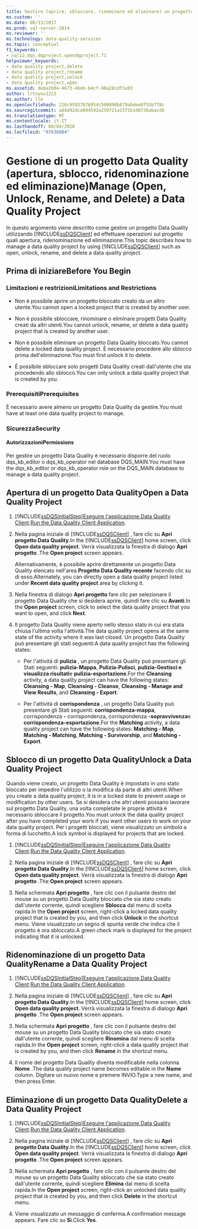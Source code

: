 ```yaml
---
title: Gestire (aprire, sbloccare, rinominare ed eliminare) un progetto Data Quality | Microsoft Docs
ms.custom: ''
ms.date: 06/13/2017
ms.prod: sql-server-2014
ms.reviewer: ''
ms.technology: data-quality-services
ms.topic: conceptual
f1_keywords:
- sql12.dqs.dqproject.opendqproject.f1
helpviewer_keywords:
- data quality project,delete
- data quality project,rename
- data quality project,unlock
- data quality project,open
ms.assetid: de8a2b04-4673-4beb-b4cf-96a28cdf3a93
author: lrtoyou1223
ms.author: lle
ms.openlocfilehash: 216c95937676954c509890b879abdee8f55b778c
ms.sourcegitcommit: ad4d92dce894592a259721a1571b1d8736abacdb
ms.translationtype: MT
ms.contentlocale: it-IT
ms.lasthandoff: 08/04/2020
ms.locfileid: "87636884"
---
```

# <a name="manage-open-unlock-rename-and-delete-a-data-quality-project"></a><span data-ttu-id="d5917-102">Gestione di un progetto Data Quality (apertura, sblocco, ridenominazione ed eliminazione)</span><span class="sxs-lookup"><span data-stu-id="d5917-102">Manage (Open, Unlock, Rename, and Delete) a Data Quality Project</span></span>
  <span data-ttu-id="d5917-103">In questo argomento viene descritto come gestire un progetto Data Quality utilizzando [!INCLUDE[ssDQSClient](../includes/ssdqsclient-md.md)] ed effettuare operazioni sul progetto quali apertura, ridenominazione ed eliminazione.</span><span class="sxs-lookup"><span data-stu-id="d5917-103">This topic describes how to manage a data quality project by using [!INCLUDE[ssDQSClient](../includes/ssdqsclient-md.md)] such as open, unlock, rename, and delete a data quality project.</span></span>  
  
##  <a name="before-you-begin"></a><a name="BeforeYouBegin"></a> <span data-ttu-id="d5917-104">Prima di iniziare</span><span class="sxs-lookup"><span data-stu-id="d5917-104">Before You Begin</span></span>  
  
###  <a name="limitations-and-restrictions"></a><a name="LimitationsRestrictions"></a> <span data-ttu-id="d5917-105">Limitazioni e restrizioni</span><span class="sxs-lookup"><span data-stu-id="d5917-105">Limitations and Restrictions</span></span>  
  
-   <span data-ttu-id="d5917-106">Non è possibile aprire un progetto bloccato creato da un altro utente.</span><span class="sxs-lookup"><span data-stu-id="d5917-106">You cannot open a locked project that is created by another user.</span></span>  
  
-   <span data-ttu-id="d5917-107">Non è possibile sbloccare, rinominare o eliminare progetti Data Quality creati da altri utenti.</span><span class="sxs-lookup"><span data-stu-id="d5917-107">You cannot unlock, rename, or delete a data quality project that is created by another user.</span></span>  
  
-   <span data-ttu-id="d5917-108">Non è possibile eliminare un progetto Data Quality bloccato.</span><span class="sxs-lookup"><span data-stu-id="d5917-108">You cannot delete a locked data quality project.</span></span> <span data-ttu-id="d5917-109">È necessario procedere allo sblocco prima dell'eliminazione.</span><span class="sxs-lookup"><span data-stu-id="d5917-109">You must first unlock it to delete.</span></span>  
  
-   <span data-ttu-id="d5917-110">È possibile sbloccare solo progetti Data Quality creati dall'utente che sta procedendo allo sblocco.</span><span class="sxs-lookup"><span data-stu-id="d5917-110">You can only unlock a data quality project that is created by you.</span></span>  
  
###  <a name="prerequisites"></a><a name="Prerequisites"></a> <span data-ttu-id="d5917-111">Prerequisiti</span><span class="sxs-lookup"><span data-stu-id="d5917-111">Prerequisites</span></span>  
 <span data-ttu-id="d5917-112">È necessario avere almeno un progetto Data Quality da gestire.</span><span class="sxs-lookup"><span data-stu-id="d5917-112">You must have at least one data quality project to manage.</span></span>  
  
###  <a name="security"></a><a name="Security"></a> <span data-ttu-id="d5917-113">Sicurezza</span><span class="sxs-lookup"><span data-stu-id="d5917-113">Security</span></span>  
  
####  <a name="permissions"></a><a name="Permissions"></a> <span data-ttu-id="d5917-114">Autorizzazioni</span><span class="sxs-lookup"><span data-stu-id="d5917-114">Permissions</span></span>  
 <span data-ttu-id="d5917-115">Per gestire un progetto Data Quality è necessario disporre del ruolo dqs_kb_editor o dqs_kb_operator nel database DQS_MAIN.</span><span class="sxs-lookup"><span data-stu-id="d5917-115">You must have the dqs_kb_editor or dqs_kb_operator role on the DQS_MAIN database to manage a data quality project.</span></span>  
  
##  <a name="open-a-data-quality-project"></a><a name="Open"></a> <span data-ttu-id="d5917-116">Apertura di un progetto Data Quality</span><span class="sxs-lookup"><span data-stu-id="d5917-116">Open a Data Quality Project</span></span>  
  
1.  [!INCLUDE[ssDQSInitialStep](../includes/ssdqsinitialstep-md.md)]<span data-ttu-id="d5917-117">[Eseguire l'applicazione Data Quality Client](../../2014/data-quality-services/run-the-data-quality-client-application.md).</span><span class="sxs-lookup"><span data-stu-id="d5917-117">[Run the Data Quality Client Application](../../2014/data-quality-services/run-the-data-quality-client-application.md).</span></span>  
  
2.  <span data-ttu-id="d5917-118">Nella pagina iniziale di [!INCLUDE[ssDQSClient](../includes/ssdqsclient-md.md)] , fare clic su **Apri progetto Data Quality**.</span><span class="sxs-lookup"><span data-stu-id="d5917-118">In the [!INCLUDE[ssDQSClient](../includes/ssdqsclient-md.md)] home screen, click **Open data quality project**.</span></span> <span data-ttu-id="d5917-119">Verrà visualizzata la finestra di dialogo **Apri progetto** .</span><span class="sxs-lookup"><span data-stu-id="d5917-119">The **Open project** screen appears.</span></span>  
  
     <span data-ttu-id="d5917-120">Alternativamente, è possibile aprire direttamente un progetto Data Quality elencato nell'area **Progetto Data Quality recente** facendo clic su di esso.</span><span class="sxs-lookup"><span data-stu-id="d5917-120">Alternately, you can directly open a data quality project listed under **Recent data quality project** area by clicking it.</span></span>  
  
3.  <span data-ttu-id="d5917-121">Nella finestra di dialogo **Apri progetto** fare clic per selezionare il progetto Data Quality che si desidera aprire, quindi fare clic su **Avanti**.</span><span class="sxs-lookup"><span data-stu-id="d5917-121">In the **Open project** screen, click to select the data quality project that you want to open, and click **Next**.</span></span>  
  
4.  <span data-ttu-id="d5917-122">Il progetto Data Quality viene aperto nello stesso stato in cui era stata chiusa l'ultima volta l'attività.</span><span class="sxs-lookup"><span data-stu-id="d5917-122">The data quality project opens at the same state of the activity where it was last closed.</span></span> <span data-ttu-id="d5917-123">Un progetto Data Quality può presentare gli stati seguenti:</span><span class="sxs-lookup"><span data-stu-id="d5917-123">A data quality project has the following states:</span></span>  
  
    -   <span data-ttu-id="d5917-124">Per l'attività di **pulizia** , un progetto Data Quality può presentare gli Stati seguenti: **pulizia-Mappa**, **Pulizia-Pulisci**, **pulizia-Gestisci e visualizza risultati**e **pulizia-esportazione**.</span><span class="sxs-lookup"><span data-stu-id="d5917-124">For the **Cleansing** activity, a data quality project can have the following states: **Cleansing - Map**, **Cleansing - Cleanse**, **Cleansing - Manage and View Results**, and **Cleansing - Export**.</span></span>  
  
    -   <span data-ttu-id="d5917-125">Per l'attività di **corrispondenza** , un progetto Data Quality può presentare gli Stati seguenti: **corrispondenza-mappa**, corrispondenza **-** corrispondenza, corrispondenza **-sopravvivenza**e **corrispondenza-esportazione**.</span><span class="sxs-lookup"><span data-stu-id="d5917-125">For the **Matching** activity, a data quality project can have the following states: **Matching - Map**, **Matching - Matching**, **Matching - Survivorship**, and **Matching - Export**.</span></span>  
  
##  <a name="unlock-a-data-quality-project"></a><a name="Unlock"></a> <span data-ttu-id="d5917-126">Sblocco di un progetto Data Quality</span><span class="sxs-lookup"><span data-stu-id="d5917-126">Unlock a Data Quality Project</span></span>  
 <span data-ttu-id="d5917-127">Quando viene creato, un progetto Data Quality è impostato in uno stato bloccato per impedire l'utilizzo o la modifica da parte di altri utenti.</span><span class="sxs-lookup"><span data-stu-id="d5917-127">When you create a data quality project, it is in a locked state to prevent usage or modification by other users.</span></span> <span data-ttu-id="d5917-128">Se si desidera che altri utenti possano lavorare sul progetto Data Quality, una volta completate le proprie attività è necessario sbloccare il progetto.</span><span class="sxs-lookup"><span data-stu-id="d5917-128">You must unlock the data quality project after you have completed your work if you want other users to work on your data quality project.</span></span> <span data-ttu-id="d5917-129">Per i progetti bloccati, viene visualizzato un simbolo a forma di lucchetto.</span><span class="sxs-lookup"><span data-stu-id="d5917-129">A lock symbol is displayed for projects that are locked.</span></span>  
  
1.  [!INCLUDE[ssDQSInitialStep](../includes/ssdqsinitialstep-md.md)]<span data-ttu-id="d5917-130">[Eseguire l'applicazione Data Quality Client](../../2014/data-quality-services/run-the-data-quality-client-application.md).</span><span class="sxs-lookup"><span data-stu-id="d5917-130">[Run the Data Quality Client Application](../../2014/data-quality-services/run-the-data-quality-client-application.md).</span></span>  
  
2.  <span data-ttu-id="d5917-131">Nella pagina iniziale di [!INCLUDE[ssDQSClient](../includes/ssdqsclient-md.md)] , fare clic su **Apri progetto Data Quality**.</span><span class="sxs-lookup"><span data-stu-id="d5917-131">In the [!INCLUDE[ssDQSClient](../includes/ssdqsclient-md.md)] home screen, click **Open data quality project**.</span></span> <span data-ttu-id="d5917-132">Verrà visualizzata la finestra di dialogo **Apri progetto** .</span><span class="sxs-lookup"><span data-stu-id="d5917-132">The **Open project** screen appears.</span></span>  
  
3.  <span data-ttu-id="d5917-133">Nella schermata **Apri progetto** , fare clic con il pulsante destro del mouse su un progetto Data Quality bloccato che sia stato creato dall'utente corrente, quindi scegliere **Sblocca** dal menu di scelta rapida.</span><span class="sxs-lookup"><span data-stu-id="d5917-133">In the **Open project** screen, right-click a locked data quality project that is created by you, and then click **Unlock** in the shortcut menu.</span></span> <span data-ttu-id="d5917-134">Viene visualizzato un segno di spunta verde che indica che il progetto è ora sbloccato.</span><span class="sxs-lookup"><span data-stu-id="d5917-134">A green check mark is displayed for the project indicating that it is unlocked.</span></span>  
  
##  <a name="rename-a-data-quality-project"></a><a name="Rename"></a> <span data-ttu-id="d5917-135">Ridenominazione di un progetto Data Quality</span><span class="sxs-lookup"><span data-stu-id="d5917-135">Rename a Data Quality Project</span></span>  
  
1.  [!INCLUDE[ssDQSInitialStep](../includes/ssdqsinitialstep-md.md)]<span data-ttu-id="d5917-136">[Eseguire l'applicazione Data Quality Client](../../2014/data-quality-services/run-the-data-quality-client-application.md).</span><span class="sxs-lookup"><span data-stu-id="d5917-136">[Run the Data Quality Client Application](../../2014/data-quality-services/run-the-data-quality-client-application.md).</span></span>  
  
2.  <span data-ttu-id="d5917-137">Nella pagina iniziale di [!INCLUDE[ssDQSClient](../includes/ssdqsclient-md.md)] , fare clic su **Apri progetto Data Quality**.</span><span class="sxs-lookup"><span data-stu-id="d5917-137">In the [!INCLUDE[ssDQSClient](../includes/ssdqsclient-md.md)] home screen, click **Open data quality project**.</span></span> <span data-ttu-id="d5917-138">Verrà visualizzata la finestra di dialogo **Apri progetto** .</span><span class="sxs-lookup"><span data-stu-id="d5917-138">The **Open project** screen appears.</span></span>  
  
3.  <span data-ttu-id="d5917-139">Nella schermata **Apri progetto** , fare clic con il pulsante destro del mouse su un progetto Data Quality bloccato che sia stato creato dall'utente corrente, quindi scegliere **Rinomina** dal menu di scelta rapida.</span><span class="sxs-lookup"><span data-stu-id="d5917-139">In the **Open project** screen, right-click a data quality project that is created by you, and then click **Rename** in the shortcut menu.</span></span>  
  
4.  <span data-ttu-id="d5917-140">Il nome del progetto Data Quality diventa modificabile nella colonna **Nome** .</span><span class="sxs-lookup"><span data-stu-id="d5917-140">The data quality project name becomes editable in the **Name** column.</span></span> <span data-ttu-id="d5917-141">Digitare un nuovo nome e premere INVIO.</span><span class="sxs-lookup"><span data-stu-id="d5917-141">Type a new name, and then press Enter.</span></span>  
  
##  <a name="delete-a-data-quality-project"></a><a name="Delete"></a> <span data-ttu-id="d5917-142">Eliminazione di un progetto Data Quality</span><span class="sxs-lookup"><span data-stu-id="d5917-142">Delete a Data Quality Project</span></span>  
  
1.  [!INCLUDE[ssDQSInitialStep](../includes/ssdqsinitialstep-md.md)]<span data-ttu-id="d5917-143">[Eseguire l'applicazione Data Quality Client](../../2014/data-quality-services/run-the-data-quality-client-application.md).</span><span class="sxs-lookup"><span data-stu-id="d5917-143">[Run the Data Quality Client Application](../../2014/data-quality-services/run-the-data-quality-client-application.md).</span></span>  
  
2.  <span data-ttu-id="d5917-144">Nella pagina iniziale di [!INCLUDE[ssDQSClient](../includes/ssdqsclient-md.md)] , fare clic su **Apri progetto Data Quality**.</span><span class="sxs-lookup"><span data-stu-id="d5917-144">In the [!INCLUDE[ssDQSClient](../includes/ssdqsclient-md.md)] home screen, click **Open data quality project**.</span></span> <span data-ttu-id="d5917-145">Verrà visualizzata la finestra di dialogo **Apri progetto** .</span><span class="sxs-lookup"><span data-stu-id="d5917-145">The **Open project** screen appears.</span></span>  
  
3.  <span data-ttu-id="d5917-146">Nella schermata **Apri progetto** , fare clic con il pulsante destro del mouse su un progetto Data Quality sbloccato che sia stato creato dall'utente corrente, quindi scegliere **Elimina** dal menu di scelta rapida.</span><span class="sxs-lookup"><span data-stu-id="d5917-146">In the **Open project** screen, right-click an unlocked data quality project that is created by you, and then click **Delete** in the shortcut menu.</span></span>  
  
4.  <span data-ttu-id="d5917-147">Viene visualizzato un messaggio di conferma.</span><span class="sxs-lookup"><span data-stu-id="d5917-147">A confirmation message appears.</span></span> <span data-ttu-id="d5917-148">Fare clic su **Sì**.</span><span class="sxs-lookup"><span data-stu-id="d5917-148">Click **Yes**.</span></span>  
  
  
